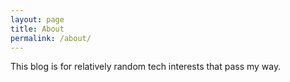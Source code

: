 ```yaml
---
layout: page
title: About
permalink: /about/
---
```


This blog is for relatively random tech interests that pass my way.
